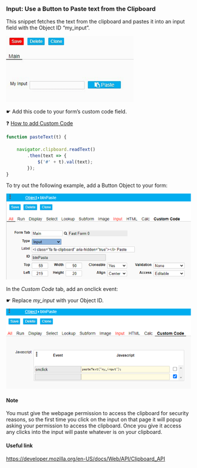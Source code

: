 ### Input: Use a Button to Paste text from the Clipboard

This snippet fetches the text from the clipboard and pastes it into an input field with the Object ID “my_input”.

<p align="left">
  <img src="screenshots/button_paste_to_input.gif" >
</p>


☛  Add this code to your form’s custom code field.

❓ [How to add Custom Code](/codelib/common/form_add_custom_code_javascript.gif)

```javascript
function pasteText(t) {

    navigator.clipboard.readText()
        .then(text => {
            $('#' + t).val(text);
        });
}
```

To try out the following example, add a Button Object to your form:

<p align="left">
  <img src="screenshots/btn_paste.png" >
</p>

In the *Custom Code* tab, add an onclick event:

☛  Replace *my_input* with your Object ID.

<p align="left">
  <img src="screenshots/btn_paste_custom_code.png" >
</p>


#### Note 

You must give the webpage permission to access the clipboard for security reasons, 
so the first time you click on the input on that page it will popup asking your permission 
to access the clipboard. 
Once you give it access any clicks into the input will paste whatever is on your clipboard.


#### Useful link  

https://developer.mozilla.org/en-US/docs/Web/API/Clipboard_API
